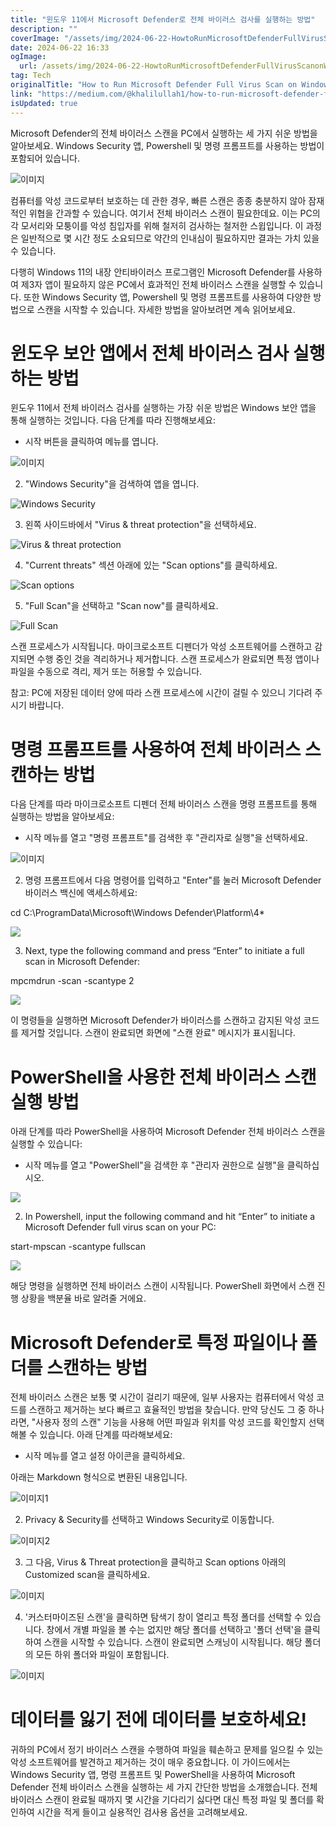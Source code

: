 ```yaml
---
title: "윈도우 11에서 Microsoft Defender로 전체 바이러스 검사를 실행하는 방법"
description: ""
coverImage: "/assets/img/2024-06-22-HowtoRunMicrosoftDefenderFullVirusScanonWindows11_0.png"
date: 2024-06-22 16:33
ogImage:
  url: /assets/img/2024-06-22-HowtoRunMicrosoftDefenderFullVirusScanonWindows11_0.png
tag: Tech
originalTitle: "How to Run Microsoft Defender Full Virus Scan on Windows 11"
link: "https://medium.com/@khalilullah1/how-to-run-microsoft-defender-full-virus-scan-on-windows-11-dbe4cd1f2cfa"
isUpdated: true
---
```


Microsoft Defender의 전체 바이러스 스캔을 PC에서 실행하는 세 가지 쉬운 방법을 알아보세요. Windows Security 앱, Powershell 및 명령 프롬프트를 사용하는 방법이 포함되어 있습니다.

![이미지](/assets/img/2024-06-22-HowtoRunMicrosoftDefenderFullVirusScanonWindows11_0.png)

컴퓨터를 악성 코드로부터 보호하는 데 관한 경우, 빠른 스캔은 종종 충분하지 않아 잠재적인 위협을 간과할 수 있습니다. 여기서 전체 바이러스 스캔이 필요한데요. 이는 PC의 각 모서리와 모퉁이를 악성 침입자를 위해 철저히 검사하는 철저한 스윕입니다. 이 과정은 일반적으로 몇 시간 정도 소요되므로 약간의 인내심이 필요하지만 결과는 가치 있을 수 있습니다.

다행히 Windows 11의 내장 안티바이러스 프로그램인 Microsoft Defender를 사용하여 제3자 앱이 필요하지 않은 PC에서 효과적인 전체 바이러스 스캔을 실행할 수 있습니다. 또한 Windows Security 앱, Powershell 및 명령 프롬프트를 사용하여 다양한 방법으로 스캔을 시작할 수 있습니다. 자세한 방법을 알아보려면 계속 읽어보세요.

<!-- cozy-coder - 수평 -->

<ins class="adsbygoogle"
     style="display:block"
     data-ad-client="ca-pub-4877378276818686"
     data-ad-slot="1107185301"
     data-ad-format="auto"
     data-full-width-responsive="true"></ins>

<script>
     (adsbygoogle = window.adsbygoogle || []).push({});
</script>

# 윈도우 보안 앱에서 전체 바이러스 검사 실행하는 방법

윈도우 11에서 전체 바이러스 검사를 실행하는 가장 쉬운 방법은 Windows 보안 앱을 통해 실행하는 것입니다. 다음 단계를 따라 진행해보세요:

- 시작 버튼을 클릭하여 메뉴를 엽니다.

![이미지](/assets/img/2024-06-22-HowtoRunMicrosoftDefenderFullVirusScanonWindows11_1.png)

<!-- cozy-coder - 수평 -->

<ins class="adsbygoogle"
     style="display:block"
     data-ad-client="ca-pub-4877378276818686"
     data-ad-slot="1107185301"
     data-ad-format="auto"
     data-full-width-responsive="true"></ins>

<script>
     (adsbygoogle = window.adsbygoogle || []).push({});
</script>

2. "Windows Security"을 검색하여 앱을 엽니다.

![Windows Security](/assets/img/2024-06-22-HowtoRunMicrosoftDefenderFullVirusScanonWindows11_2.png)

3. 왼쪽 사이드바에서 "Virus & threat protection"을 선택하세요.

![Virus & threat protection](/assets/img/2024-06-22-HowtoRunMicrosoftDefenderFullVirusScanonWindows11_3.png)

<!-- cozy-coder - 수평 -->

<ins class="adsbygoogle"
     style="display:block"
     data-ad-client="ca-pub-4877378276818686"
     data-ad-slot="1107185301"
     data-ad-format="auto"
     data-full-width-responsive="true"></ins>

<script>
     (adsbygoogle = window.adsbygoogle || []).push({});
</script>

4. "Current threats" 섹션 아래에 있는 "Scan options"를 클릭하세요.

![Scan options](/assets/img/2024-06-22-HowtoRunMicrosoftDefenderFullVirusScanonWindows11_4.png)

5. "Full Scan"을 선택하고 "Scan now"를 클릭하세요.

![Full Scan](/assets/img/2024-06-22-HowtoRunMicrosoftDefenderFullVirusScanonWindows11_5.png)

<!-- cozy-coder - 수평 -->

<ins class="adsbygoogle"
     style="display:block"
     data-ad-client="ca-pub-4877378276818686"
     data-ad-slot="1107185301"
     data-ad-format="auto"
     data-full-width-responsive="true"></ins>

<script>
     (adsbygoogle = window.adsbygoogle || []).push({});
</script>

스캔 프로세스가 시작됩니다. 마이크로소프트 디펜더가 악성 소프트웨어를 스캔하고 감지되면 수행 중인 것을 격리하거나 제거합니다. 스캔 프로세스가 완료되면 특정 앱이나 파일을 수동으로 격리, 제거 또는 허용할 수 있습니다.

참고: PC에 저장된 데이터 양에 따라 스캔 프로세스에 시간이 걸릴 수 있으니 기다려 주시기 바랍니다.

# 명령 프롬프트를 사용하여 전체 바이러스 스캔하는 방법

다음 단계를 따라 마이크로소프트 디펜더 전체 바이러스 스캔을 명령 프롬프트를 통해 실행하는 방법을 알아보세요:

<!-- cozy-coder - 수평 -->

<ins class="adsbygoogle"
     style="display:block"
     data-ad-client="ca-pub-4877378276818686"
     data-ad-slot="1107185301"
     data-ad-format="auto"
     data-full-width-responsive="true"></ins>

<script>
     (adsbygoogle = window.adsbygoogle || []).push({});
</script>

- 시작 메뉴를 열고 "명령 프롬프트"를 검색한 후 "관리자로 실행"을 선택하세요.

![이미지](/assets/img/2024-06-22-HowtoRunMicrosoftDefenderFullVirusScanonWindows11_6.png)

2. 명령 프롬프트에서 다음 명령어를 입력하고 "Enter"를 눌러 Microsoft Defender 바이러스 백신에 액세스하세요:

cd C:\ProgramData\Microsoft\Windows Defender\Platform\4\*

<!-- cozy-coder - 수평 -->

<ins class="adsbygoogle"
     style="display:block"
     data-ad-client="ca-pub-4877378276818686"
     data-ad-slot="1107185301"
     data-ad-format="auto"
     data-full-width-responsive="true"></ins>

<script>
     (adsbygoogle = window.adsbygoogle || []).push({});
</script>

<img src="/assets/img/2024-06-22-HowtoRunMicrosoftDefenderFullVirusScanonWindows11_7.png" />

3. Next, type the following command and press “Enter” to initiate a full scan in Microsoft Defender:

mpcmdrun -scan -scantype 2

<img src="/assets/img/2024-06-22-HowtoRunMicrosoftDefenderFullVirusScanonWindows11_8.png" />

<!-- cozy-coder - 수평 -->

<ins class="adsbygoogle"
     style="display:block"
     data-ad-client="ca-pub-4877378276818686"
     data-ad-slot="1107185301"
     data-ad-format="auto"
     data-full-width-responsive="true"></ins>

<script>
     (adsbygoogle = window.adsbygoogle || []).push({});
</script>

이 명령들을 실행하면 Microsoft Defender가 바이러스를 스캔하고 감지된 악성 코드를 제거할 것입니다. 스캔이 완료되면 화면에 "스캔 완료" 메시지가 표시됩니다.

# PowerShell을 사용한 전체 바이러스 스캔 실행 방법

아래 단계를 따라 PowerShell을 사용하여 Microsoft Defender 전체 바이러스 스캔을 실행할 수 있습니다:

- 시작 메뉴를 열고 "PowerShell"을 검색한 후 "관리자 권한으로 실행"을 클릭하십시오.

<!-- cozy-coder - 수평 -->

<ins class="adsbygoogle"
     style="display:block"
     data-ad-client="ca-pub-4877378276818686"
     data-ad-slot="1107185301"
     data-ad-format="auto"
     data-full-width-responsive="true"></ins>

<script>
     (adsbygoogle = window.adsbygoogle || []).push({});
</script>

<img src="/assets/img/2024-06-22-HowtoRunMicrosoftDefenderFullVirusScanonWindows11_9.png" />

2. In Powershell, input the following command and hit “Enter” to initiate a Microsoft Defender full virus scan on your PC:

start-mpscan -scantype fullscan

<img src="/assets/img/2024-06-22-HowtoRunMicrosoftDefenderFullVirusScanonWindows11_10.png" />

<!-- cozy-coder - 수평 -->

<ins class="adsbygoogle"
     style="display:block"
     data-ad-client="ca-pub-4877378276818686"
     data-ad-slot="1107185301"
     data-ad-format="auto"
     data-full-width-responsive="true"></ins>

<script>
     (adsbygoogle = window.adsbygoogle || []).push({});
</script>

해당 명령을 실행하면 전체 바이러스 스캔이 시작됩니다. PowerShell 화면에서 스캔 진행 상황을 백분율 바로 알려줄 거에요.

# Microsoft Defender로 특정 파일이나 폴더를 스캔하는 방법

전체 바이러스 스캔은 보통 몇 시간이 걸리기 때문에, 일부 사용자는 컴퓨터에서 악성 코드를 스캔하고 제거하는 보다 빠르고 효율적인 방법을 찾습니다. 만약 당신도 그 중 하나라면, "사용자 정의 스캔" 기능을 사용해 어떤 파일과 위치를 악성 코드를 확인할지 선택해볼 수 있습니다. 아래 단계를 따라해보세요:

- 시작 메뉴를 열고 설정 아이콘을 클릭하세요.

<!-- cozy-coder - 수평 -->

<ins class="adsbygoogle"
     style="display:block"
     data-ad-client="ca-pub-4877378276818686"
     data-ad-slot="1107185301"
     data-ad-format="auto"
     data-full-width-responsive="true"></ins>

<script>
     (adsbygoogle = window.adsbygoogle || []).push({});
</script>

아래는 Markdown 형식으로 변환된 내용입니다.

![이미지1](/assets/img/2024-06-22-HowtoRunMicrosoftDefenderFullVirusScanonWindows11_11.png)

2. Privacy & Security를 선택하고 Windows Security로 이동합니다.

![이미지2](/assets/img/2024-06-22-HowtoRunMicrosoftDefenderFullVirusScanonWindows11_12.png)

3. 그 다음, Virus & Threat protection을 클릭하고 Scan options 아래의 Customized scan을 클릭하세요.

<!-- cozy-coder - 수평 -->

<ins class="adsbygoogle"
     style="display:block"
     data-ad-client="ca-pub-4877378276818686"
     data-ad-slot="1107185301"
     data-ad-format="auto"
     data-full-width-responsive="true"></ins>

<script>
     (adsbygoogle = window.adsbygoogle || []).push({});
</script>

![이미지](/assets/img/2024-06-22-HowtoRunMicrosoftDefenderFullVirusScanonWindows11_13.png)

4. '커스터마이즈된 스캔'을 클릭하면 탐색기 창이 열리고 특정 폴더를 선택할 수 있습니다. 창에서 개별 파일을 볼 수는 없지만 해당 폴더를 선택하고 '폴더 선택'을 클릭하여 스캔을 시작할 수 있습니다. 스캔이 완료되면 스캐닝이 시작됩니다. 해당 폴더의 모든 하위 폴더와 파일이 포함됩니다.

![이미지](/assets/img/2024-06-22-HowtoRunMicrosoftDefenderFullVirusScanonWindows11_14.png)

# 데이터를 잃기 전에 데이터를 보호하세요!

<!-- cozy-coder - 수평 -->

<ins class="adsbygoogle"
     style="display:block"
     data-ad-client="ca-pub-4877378276818686"
     data-ad-slot="1107185301"
     data-ad-format="auto"
     data-full-width-responsive="true"></ins>

<script>
     (adsbygoogle = window.adsbygoogle || []).push({});
</script>

귀하의 PC에서 정기 바이러스 스캔을 수행하여 파일을 훼손하고 문제를 일으킬 수 있는 악성 소프트웨어를 발견하고 제거하는 것이 매우 중요합니다. 이 가이드에서는 Windows Security 앱, 명령 프롬프트 및 PowerShell을 사용하여 Microsoft Defender 전체 바이러스 스캔을 실행하는 세 가지 간단한 방법을 소개했습니다. 전체 바이러스 스캔이 완료될 때까지 몇 시간을 기다리기 싫다면 대신 특정 파일 및 폴더를 확인하여 시간을 적게 들이고 실용적인 검사용 옵션을 고려해보세요.
